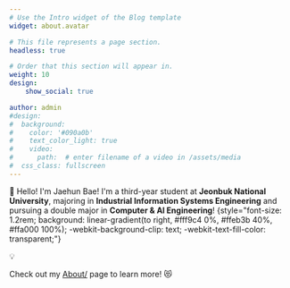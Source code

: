 ```yaml
---
# Use the Intro widget of the Blog template
widget: about.avatar

# This file represents a page section.
headless: true

# Order that this section will appear in.
weight: 10
design:
    show_social: true

author: admin
#design:
#  background:
#    color: '#090a0b'
#    text_color_light: true
#    video:
#      path:  # enter filename of a video in /assets/media
#  css_class: fullscreen
---
```


👋 Hello! I'm Jaehun Bae! I'm a third-year student at **Jeonbuk National University**, majoring in **Industrial Information Systems Engineering** and pursuing a double major in **Computer & AI Engineering**! 
{style="font-size: 1.2rem; background: linear-gradient(to right, #fff9c4 0%, #ffeb3b 40%, #ffa000 100%); -webkit-background-clip: text; -webkit-text-fill-color: transparent;"}

💡

Check out my [About/](/cloud-portfolio/en/about) page to learn more! 😻
